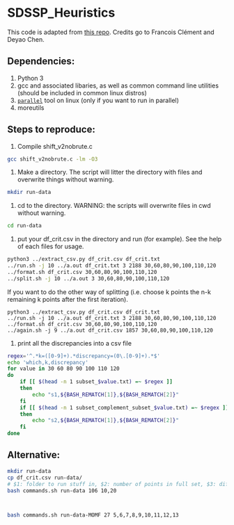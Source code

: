 # SDSSP_Heuristics

This code is adapted from [this repo](https://github.com/DE0CH/SDSSP_Heuristics).
Credits go to Francois Clément and Deyao Chen. 

## Dependencies:
1. Python 3
1. gcc and associated libaries, as well as common command line utilities (should be included in common linux distros)
1. [`parallel`](https://manpages.ubuntu.com/manpages/jammy/man1/parallel.1.html) tool on linux (only if you want to run in parallel)
1. moreutils


## Steps to reproduce:
1. Compile shift_v2nobrute.c
```bash
gcc shift_v2nobrute.c -lm -O3
```
1. Make a directory. The script will litter the directory with files and overwrite things without warning. 
```bash
mkdir run-data
```
1. cd to the directory. WARNING: the scripts will overwrite files in cwd without warning.
```bash
cd run-data
```
1. put your df_crit.csv in the directory and run (for example). See the help of each files for usage.
```bash
python3 ../extract_csv.py df_crit.csv df_crit.txt
../run.sh -j 10 ../a.out df_crit.txt 3 2188 30,60,80,90,100,110,120
../format.sh df_crit.csv 30,60,80,90,100,110,120
../split.sh -j 10 ../a.out 3 30,60,80,90,100,110,120
```


If you want to do the other way of splitting (i.e. choose k points the n-k remaining k points after the first iteration). 

```
python3 ../extract_csv.py df_crit.csv df_crit.txt
../run.sh -j 10 ../a.out df_crit.txt 3 2188 30,60,80,90,100,110,120
../format.sh df_crit.csv 30,60,80,90,100,110,120 
../again.sh -j 9 ../a.out df_crit.csv 1857 30,60,80,90,100,110,120 
```

1. print all the discrepancies into a csv file
```bash
regex='^.*k=([0-9]+).*discrepancy=(0\.[0-9]+).*$'
echo 'which,k,discrepancy'
for value in 30 60 80 90 100 110 120
do
    if [[ $(head -n 1 subset_$value.txt) =~ $regex ]]
    then 
        echo "s1,${BASH_REMATCH[1]},${BASH_REMATCH[2]}"
    fi
    if [[ $(head -n 1 subset_complement_subset_$value.txt) =~ $regex ]]
    then
        echo "s2,${BASH_REMATCH[1]},${BASH_REMATCH[2]}"
    fi
done
```


## Alternative:
```bash
mkdir run-data
cp df_crit.csv run-data/
# $1: folder to run stuff in, $2: number of points in full set, $3: different ks
bash commands.sh run-data 106 10,20 



bash commands.sh run-data-MOMF 27 5,6,7,8,9,10,11,12,13
```



